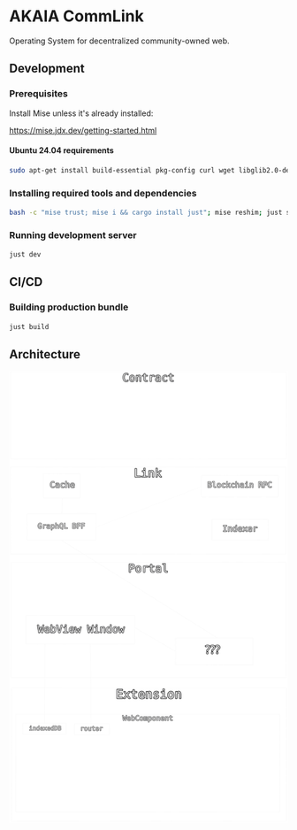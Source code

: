 # AKAIA CommLink

Operating System for decentralized community-owned web.

## Development

### Prerequisites

Install Mise unless it's already installed:

<https://mise.jdx.dev/getting-started.html>

#### Ubuntu 24.04 requirements

```sh
sudo apt-get install build-essential pkg-config curl wget libglib2.0-dev libssl-dev libgtk-3-dev libappindicator3-dev librsvg2-dev libgdk3.0-cil libatk1.0-dev libssl-dev libgdk3.0-cil-dev libjavascriptcoregtk-4.1-dev libwebkit2gtk-4.1-dev nsis lld llvm
```

### Installing required tools and dependencies

```sh
bash -c "mise trust; mise i && cargo install just"; mise reshim; just setup
```

### Running development server

```sh
just dev
```

## CI/CD

### Building production bundle

```sh
just build
```

## Architecture

<img src="./architecture.svg">
